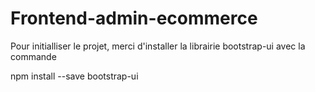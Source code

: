 # Frontend-admin-ecommerce
Pour initialliser le projet, merci d'installer la librairie bootstrap-ui avec la commande

npm install --save bootstrap-ui
